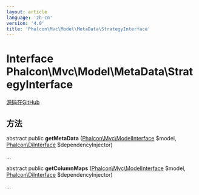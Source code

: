 ```yaml
---
layout: article
language: 'zh-cn'
version: '4.0'
title: 'Phalcon\Mvc\Model\MetaData\StrategyInterface'
---
```


# Interface **Phalcon\Mvc\Model\MetaData\StrategyInterface**

<a href="https://github.com/phalcon/cphalcon/tree/v4.0.0/phalcon/mvc/model/metadata/strategyinterface.zep" class="btn btn-default btn-sm">源码在GitHub</a>

## 方法

abstract public **getMetaData** ([Phalcon\Mvc\ModelInterface](/4.0/en/api/Phalcon_Mvc_ModelInterface) $model, [Phalcon\DiInterface](/4.0/en/api/Phalcon_DiInterface) $dependencyInjector)

...

abstract public **getColumnMaps** ([Phalcon\Mvc\ModelInterface](/4.0/en/api/Phalcon_Mvc_ModelInterface) $model, [Phalcon\DiInterface](/4.0/en/api/Phalcon_DiInterface) $dependencyInjector)

...